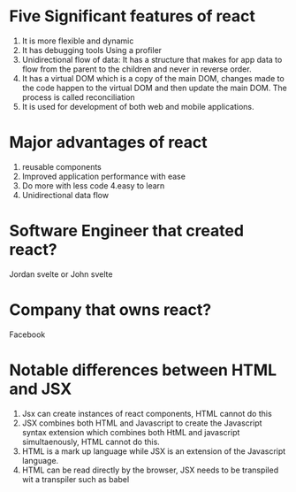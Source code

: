 # Five Significant features of react

1. It is more flexible and dynamic
2. It has debugging tools Using a profiler
3. Unidirectional flow of data: It has a structure that makes for app data to flow from the parent to the children and never in reverse order.
4. It has a virtual DOM which is a copy of the main DOM, changes made to the code happen to the virtual DOM and then update the main DOM. The process is called reconciliation
5. It is used for development of both web and mobile applications.

# Major advantages of react

1. reusable components
2. Improved application performance with ease
3. Do more with less code
   4.easy to learn
4. Unidirectional data flow

# Software Engineer that created react?

Jordan svelte or John svelte

# Company that owns react?

Facebook

# Notable differences between HTML and JSX

1. Jsx can create instances of react components, HTML cannot do this
2. JSX combines both HTML and Javascript to create the Javascript syntax extension which combines both HtML and javascript simultaenously, HTML cannot do this.
3. HTML is a mark up language while JSX is an extension of the Javascript language.
4. HTML can be read directly by the browser, JSX needs to be transpiled wit a transpiler such as babel
